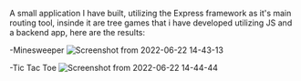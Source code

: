 A small application I have built, utilizing the Express framework as it's main routing tool, insinde it are tree games that i have developed utilizing JS and a backend app, here are the results:

-Minesweeper 
![Screenshot from 2022-06-22 14-43-13](https://user-images.githubusercontent.com/91775837/175102670-e32ec797-f540-4041-87e2-9d575b588dbe.png)

-Tic Tac Toe
![Screenshot from 2022-06-22 14-44-44](https://user-images.githubusercontent.com/91775837/175102780-0240ebc6-4fac-4d8c-89cc-6389ffbeeef9.png)






